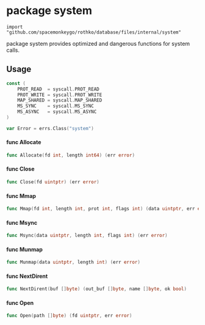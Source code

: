 # package system

`import "github.com/spacemonkeygo/rothko/database/files/internal/system"`

package system provides optimized and dangerous functions for system calls.

## Usage

```go
const (
	PROT_READ  = syscall.PROT_READ
	PROT_WRITE = syscall.PROT_WRITE
	MAP_SHARED = syscall.MAP_SHARED
	MS_SYNC    = syscall.MS_SYNC
	MS_ASYNC   = syscall.MS_ASYNC
)
```

```go
var Error = errs.Class("system")
```

#### func  Allocate

```go
func Allocate(fd int, length int64) (err error)
```

#### func  Close

```go
func Close(fd uintptr) (err error)
```

#### func  Mmap

```go
func Mmap(fd int, length int, prot int, flags int) (data uintptr, err error)
```

#### func  Msync

```go
func Msync(data uintptr, length int, flags int) (err error)
```

#### func  Munmap

```go
func Munmap(data uintptr, length int) (err error)
```

#### func  NextDirent

```go
func NextDirent(buf []byte) (out_buf []byte, name []byte, ok bool)
```

#### func  Open

```go
func Open(path []byte) (fd uintptr, err error)
```
